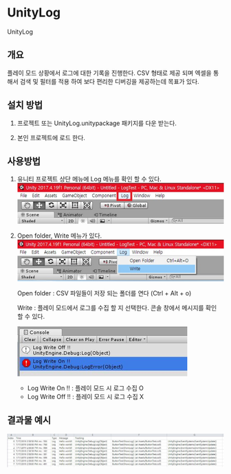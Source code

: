 # UnityLog
UnityLog

## 개요

플레이 모드 상황에서 로그에 대한 기록을 진행한다.
CSV 형태로 제공 되며 엑셀을 통해서 검색 및 필터를 적용 하여 보다 편리한 디버깅을 제공하는데 목표가 있다.

## 설치 방법

1. 프로젝트 또는 UnityLog.unitypackage 패키지를 다운 받는다.

2. 본인 프로젝트에 로드 한다.

## 사용방법

1. 유니티 프로젝트 상단 메뉴에 Log 메뉴를 확인 할 수 있다.
![first](Images/sample.JPG)

2. Open folder, Write 메뉴가 있다.
![first](Images/sample2.JPG)


    Open folder : CSV 파일들이 저장 되는 폴더를 연다 (Ctrl + Alt + o)

    Write : 플레이 모드에서 로그를 수집 할 지 선택한다. 콘솔 창에서 메시지를 확인 할 수 있다.

    ![first](Images/sample4.JPG)
    - Log Write On !! : 플레이 모드 시 로그 수집 O
    - Log Write Off !! : 플레이 모드 시 로그 수집 X

## 결과물 예시

![Result](Images/sample3.JPG)
